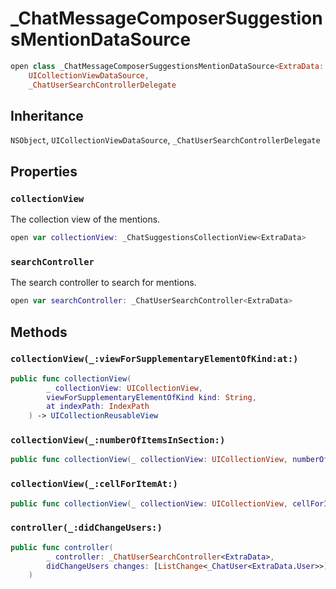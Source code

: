 # \_ChatMessageComposerSuggestionsMentionDataSource

``` swift
open class _ChatMessageComposerSuggestionsMentionDataSource<ExtraData: ExtraDataTypes>: NSObject,
    UICollectionViewDataSource,
    _ChatUserSearchControllerDelegate 
```

## Inheritance

`NSObject`, `UICollectionViewDataSource`, `_ChatUserSearchControllerDelegate`

## Properties

### `collectionView`

The collection view of the mentions.

``` swift
open var collectionView: _ChatSuggestionsCollectionView<ExtraData>
```

### `searchController`

The search controller to search for mentions.

``` swift
open var searchController: _ChatUserSearchController<ExtraData>
```

## Methods

### `collectionView(_:viewForSupplementaryElementOfKind:at:)`

``` swift
public func collectionView(
        _ collectionView: UICollectionView,
        viewForSupplementaryElementOfKind kind: String,
        at indexPath: IndexPath
    ) -> UICollectionReusableView 
```

### `collectionView(_:numberOfItemsInSection:)`

``` swift
public func collectionView(_ collectionView: UICollectionView, numberOfItemsInSection section: Int) -> Int 
```

### `collectionView(_:cellForItemAt:)`

``` swift
public func collectionView(_ collectionView: UICollectionView, cellForItemAt indexPath: IndexPath) -> UICollectionViewCell 
```

### `controller(_:didChangeUsers:)`

``` swift
public func controller(
        _ controller: _ChatUserSearchController<ExtraData>,
        didChangeUsers changes: [ListChange<_ChatUser<ExtraData.User>>]
    ) 
```
